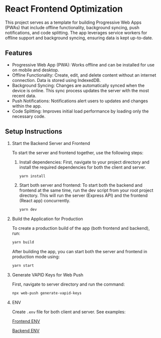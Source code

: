 # React Frontend Optimization

This project serves as a template for building Progressive Web Apps (PWAs) that include offline functionality, background syncing, push notifications, and code splitting. The app leverages service workers for offline support and background syncing, ensuring data is kept up-to-date.

## Features

- Progressive Web App (PWA): Works offline and can be installed for use on mobile and desktop.
- Offline Functionality: Create, edit, and delete content without an internet connection. Data is stored using IndexedDB.
- Background Syncing: Changes are automatically synced when the device is online. This sync process updates the server with the most recent data.
- Push Notifications: Notifications alert users to updates and changes within the app.
- Code Splitting: Improves initial load performance by loading only the necessary code.

## Setup Instructions

1. Start the Backend Server and Frontend

   To start the server and frontend together, use the following steps:

   1. Install dependencies: First, navigate to your project directory and install the required dependencies for both the client and server.

      ```bash
      yarn install
      ```

   2. Start both server and frontend: To start both the backend and frontend at the same time, run the dev script from your root project directory. This will run the server (Express API) and the frontend (React app) concurrently.

      ```bash
      yarn dev
      ```

2. Build the Application for Production

   To create a production build of the app (both frontend and backend), run:

   ```bash
   yarn build
   ```

   After building the app, you can start both the server and frontend in production mode using:

   ```bash
   yarn start
   ```

3. Generate VAPID Keys for Web Push

   First, navigate to server directory and run the command:

   ```bash
   npx web-push generate-vapid-keys
   ```

4. ENV

   Create `.env` file for both client and server. See examples:

   [Frontend ENV](client/.env.example)

   [Backend ENV](server/.env.example)
